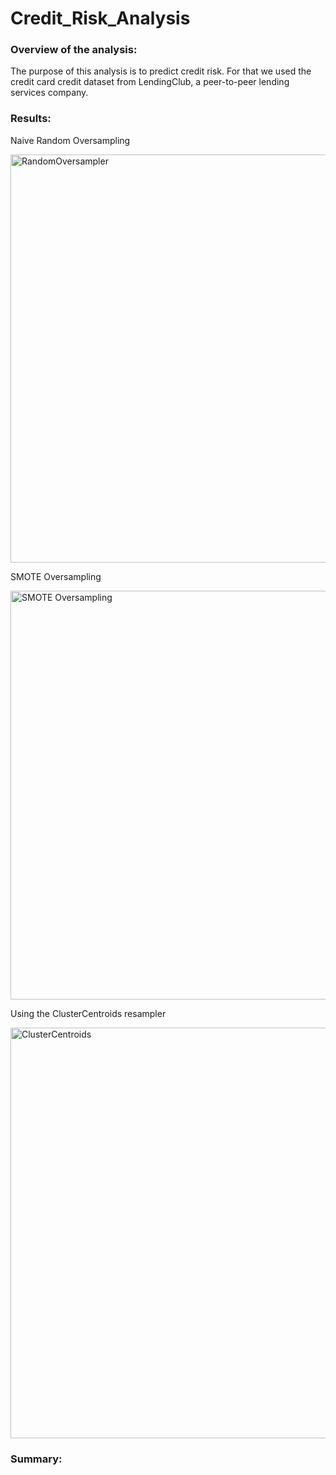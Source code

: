 # Credit_Risk_Analysis

### Overview of the analysis: 

The purpose of this analysis is to predict credit risk. For that we used the credit card credit dataset from LendingClub, a peer-to-peer lending services company.

### Results:

Naive Random Oversampling

<img width="653" alt="RandomOversampler" src="https://user-images.githubusercontent.com/67556541/96399965-9dce1b00-119d-11eb-9d84-fca8b13580db.png">

SMOTE Oversampling

<img width="654" alt="SMOTE Oversampling" src="https://user-images.githubusercontent.com/67556541/96399972-a32b6580-119d-11eb-8d8c-6399e69ddd66.png">

Using the ClusterCentroids resampler

<img width="657" alt="ClusterCentroids" src="https://user-images.githubusercontent.com/67556541/96399989-a7f01980-119d-11eb-97da-046f5d728065.png">


### Summary: 
